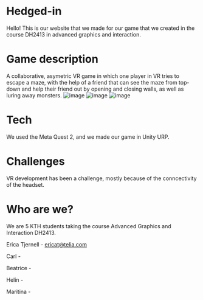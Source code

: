 # Hedged-in
Hello! This is our website that we made for our game that we created in the course DH2413 in advanced graphics and interaction.

# Game description
A collaborative, asymetric VR game in which one player in VR tries to escape a maze, with the help of a friend that can see the maze from top-down and help their friend out by opening and closing walls, as well as luring away monsters.
![image](https://github.com/user-attachments/assets/b9cdeba7-0d7e-4cda-a2fd-7abf8947bd67)
![image](https://github.com/user-attachments/assets/b5e7698c-32f2-4d02-8aa0-ca7fd84fbdfb)
![image](https://github.com/user-attachments/assets/c2bd62b7-8355-4411-a94b-e0798d86bf98)

# Tech
We used the Meta Quest 2, and we made our game in Unity URP.


# Challenges
VR development has been a challenge, mostly because of the conncectivity of the headset.


# Who are we?
We are 5 KTH students taking the course Advanced Graphics and Interaction DH2413.


Erica Tjernell - ericat@telia.com

Carl -

Beatrice -

Helin -

Maritina -

